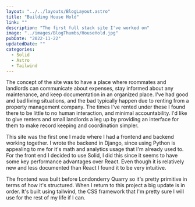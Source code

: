 ```yaml
---
layout: "../../layouts/BlogLayout.astro"
title: "Building House Hold"
link: ""
description: "The first full stack site I've worked on"
image: "../images/BlogThumbs/HouseHold.jpg"
pubDate: "2022-11-22"
updatedDate: ""
categories:
  - Solid
  - Astro
  - Tailwind
---
```


The concept of the site was to have a place where roommates and landlords can communicate about expenses, stay informed about any maintenance, and keep documentation in an organized place. I've had good and bad living situations, and the bad typically happen due to renting from a property management company. The times I've rented under these I found there to be little to no human interaction, and minimal accountability. I'd like to give renters and small landlords a leg up by providing an interface for them to make record keeping and coordination simpler.

This site was the first one I made where I had a frontend and backend working together. I wrote the backend in Django, since using Python is appealing to me for it's math and analytics usage that I'm already used to. For the front end I decided to use Solid, I did this since it seems to have some key performance advantages over React. Even though it is relatively new and less documented than React I found it to be very intuitive.

The frontend was built before Londonderry Quarry so it's pretty primitive in terms of how it's structured. When I return to this project a big update is in order. It's built using tailwind, the CSS framework that I'm pretty sure I will use for the rest of my life if I can. 
